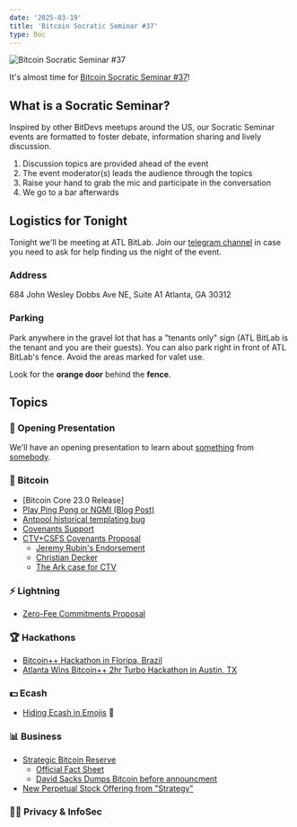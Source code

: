 ```yaml
---
date: '2025-03-19'
title: 'Bitcoin Socratic Seminar #37'
type: Doc
---
```


![Bitcoin Socratic Seminar #37](/bitcoin-socratic-seminar-37.jpg)

It's almost time for <a href="https://www.meetup.com/atlantabitdevs/">Bitcoin Socratic Seminar #37</a>!

## What is a Socratic Seminar?

Inspired by other BitDevs meetups around the US, our Socratic Seminar events are formatted to foster debate, information sharing and lively discussion.

1. Discussion topics are provided ahead of the event
2. The event moderator(s) leads the audience through the topics
3. Raise your hand to grab the mic and participate in the conversation
4. We go to a bar afterwards

## Logistics for Tonight

Tonight we'll be meeting at ATL BitLab. Join our <a href="https://atlantabitdevs.org/telegram/" target="_blank">telegram channel</a> in case you need to ask for help finding us the night of the event.

### Address

684 John Wesley Dobbs Ave NE,
Suite A1
Atlanta, GA 30312

### Parking

Park anywhere in the gravel lot that has a "tenants only" sign (ATL BitLab is the tenant and you are their guests). You can also park right in front of ATL BitLab's fence. Avoid the areas marked for valet use.

Look for the **orange door** behind the **fence**.

## Topics

### 🤙 Opening Presentation

We'll have an opening presentation to learn about [something](/#) from [somebody](/#).

### 🧡 Bitcoin

- [Bitcoin Core 23.0 Release]
- [Play Ping Pong or NGMI (Blog Post)](https://blog.brollup.org/play-ping-pong-or-ngmi-01c36667c21f)
- [Antpool historical templating bug](https://b10c.me/observations/14-antpool-and-friends-invalid-mining-jobs/)
- [Covenants Support](https://en.bitcoin.it/w/index.php?title=Covenants_support)
- [CTV+CSFS Covenants Proposal](https://delvingbitcoin.org/t/ctv-csfs-can-we-reach-consensus-on-a-first-step-towards-covenants/1509)
  - [Jeremy Rubin's Endorsement](https://x.com/JeremyRubin/status/1895676912401252588)
  - [Christian Decker](https://x.com/Snyke/status/1895880013796556818)
  - [The Ark case for CTV](https://delvingbitcoin.org/t/the-ark-case-for-ctv/1528)

### ⚡️ Lightning

- [Zero-Fee Commitments Proposal](https://delvingbitcoin.org/t/zero-fee-commitments-for-mobile-wallets/1453)

### 🏆 Hackathons

- [Bitcoin++ Hackathon in Floripa, Brazil](https://gist.github.com/supertestnet/9808060c7e03fd1001f17d242da5f30b)
- [Atlanta Wins Bitcoin++ 2hr Turbo Hackathon in Austin, TX](https://devpost.com/software/bitdoom)

### 💵 Ecash

- [Hiding Ecash in Emojis](https://cashu.me/) 🥜󠅓󠅑󠅣󠅘󠅥󠄲󠅟󠄢󠄶󠅤󠅕󠄲󠅘󠅟󠅔󠄸󠅂󠅧󠅓󠅪󠅟󠅦󠄼󠄢󠄡󠅠󠅒󠅞󠅁󠅥󠅒󠄷󠄥󠄢󠅒󠄢󠅨󠄠󠅕󠅙󠄥󠅚󠅒󠄢󠄡󠅘󠅔󠅇󠄾󠅪󠅉󠅈󠅂󠅘󠅔󠄹󠄷󠅙󠅉󠅇󠅜󠄹󠄱󠄺󠅏󠅔󠅕󠄧󠄻󠄿󠅗󠅙󠄶󠅘󠅓󠄹󠄿󠅚󠅉󠅇󠄵󠅁󠅉󠅈󠄾󠄤󠅁󠄷󠄾󠅚󠄿󠄷󠄵󠄢󠄿󠄴󠄱󠄢󠄽󠄴󠄽󠄣󠅉󠄢󠄾󠅜󠄽󠄢󠄶󠅚󠄿󠅄󠅔󠅚󠄾󠅪󠅁󠄥󠄿󠄴󠅂󠅝󠅉󠅇󠅆󠅙󠅉󠄢󠄹󠄠󠄾󠅇󠅊󠅜󠄿󠅄󠅉󠄤󠅊󠅄󠅛󠅧󠅉󠅇󠄾󠅛󠄿󠅄󠅂󠅙󠅉󠅪󠅅󠄢󠄽󠅄󠄹󠄣󠄾󠄢󠅉󠅨󠄽󠅪󠅘󠅚󠄽󠅚󠄾󠅘󠅊󠄴󠄲󠅘󠅉󠄡󠅗󠅘󠄱󠄣󠅘󠅛󠄽󠅕󠄽󠅙󠄹󠄤󠄻󠅩󠅘󠅁󠅂󠅕󠅊󠅪󠄤󠅇󠅒󠄽󠄠󠄵󠄲󠄝󠅥󠄡󠅠󠄹󠄸󠄾󠅢󠅢󠅟󠄶󠄱󠄹󠄧󠅃󠅓󠅄󠅑󠅊󠅟󠄢󠄶󠅘󠄲󠄷󠄶󠅪󠅕󠄵󠄱󠅪󠄾󠄷󠅉󠅨󠄽󠄢󠅉󠄣󠅊󠅄󠅆󠅙󠄽󠅚󠅛󠄢󠄾󠅪󠅜󠅛󠅊󠅄󠄹󠅪󠄾󠅚󠄽󠄥󠅊󠅚󠅘󠅜󠄿󠄴󠅁󠅩󠄾󠅚󠅉󠅪󠅉󠅚󠅛󠅨󠅊󠅚󠅓󠄥󠅉󠅄󠅊󠅚󠅉󠅝󠅂󠅛󠄾󠅄󠄶󠅝󠄾󠅚󠅗󠄤󠄾󠅪󠅂󠅚󠅉󠅇󠄽󠄠󠅊󠅇󠅂󠅛󠄾󠅇󠄶󠅝󠄽󠄴󠄹󠄠󠅉󠅇󠄾󠅉󠄹󠅁󠄿󠅀󠅪󠄢󠅛󠅖󠅘󠅔󠅤󠅪󠄺󠅠󠅝󠅡󠄾󠄶󠅙󠅢󠄱󠅂󠅇󠄠󠅥󠅏󠅒󠄷󠄹󠅡󠅩󠄳󠅣󠅀󠅅󠄤󠄻󠅅󠄸󠅠󠅙󠄲󠄴󠅆󠅛󠅡󠄾󠅘󠅉󠅁󠄶󠅘󠅓󠄣󠅘󠄱󠄽󠅇󠅅󠄠󠄾󠄴󠄲󠅚󠅉󠅪󠄹󠅪󠄿󠄴󠅓󠄠󠄽󠅇󠅊󠅜󠄿󠄴󠅉󠄢󠄽󠅄󠅁󠅧󠄿󠅄󠅔󠅘󠄽󠅚󠅁󠄢󠄾󠅪󠅓󠄢󠄿󠄴󠅓󠄠󠄽󠅪󠄾󠅜󠄽󠅪󠄽󠅪󠅊󠅚󠄵󠄤󠄽󠅝󠅉󠄠󠅊󠅚󠅜󠅝󠄿󠅄󠄽󠅩󠄽󠅝󠅆󠅙󠄽󠅪󠄲󠅜󠄽󠄴󠄹󠄢󠅉󠅚󠄺󠅛󠅉󠅝󠄶󠅚󠅇󠄳󠄵󠄳󠅀󠅓󠅁󠄩󠄲󠅥󠄣󠄲󠅢󠅨󠄿󠅔󠅏󠅖󠅏󠄵󠄷󠅓󠄦󠅡󠅡󠄻󠅡󠅧󠅨󠅙󠄢󠄣󠅊󠅏󠅁󠄻󠅇󠅜󠄲󠄹󠄢󠅙󠅑󠅗󠅗󠄾󠅛

### 📊 Business

- [Strategic Bitcoin Reserve](https://x.com/davidsacks47/status/1897802280738734236)
  - [Official Fact Sheet](https://www.whitehouse.gov/fact-sheets/2025/03/fact-sheet-president-donald-j-trump-establishes-the-strategic-bitcoin-reserve-and-u-s-digital-asset-stockpile/)
  - [David Sacks Dumps Bitcoin before announcment](https://bitcoinnews.com/legal/david-sacks-sold-200m-digital-assets/)
- [New Perpetual Stock Offering from "Strategy"](https://x.com/saylor/status/1901969874441654434)

### 🕵️‍♂️ Privacy & InfoSec
